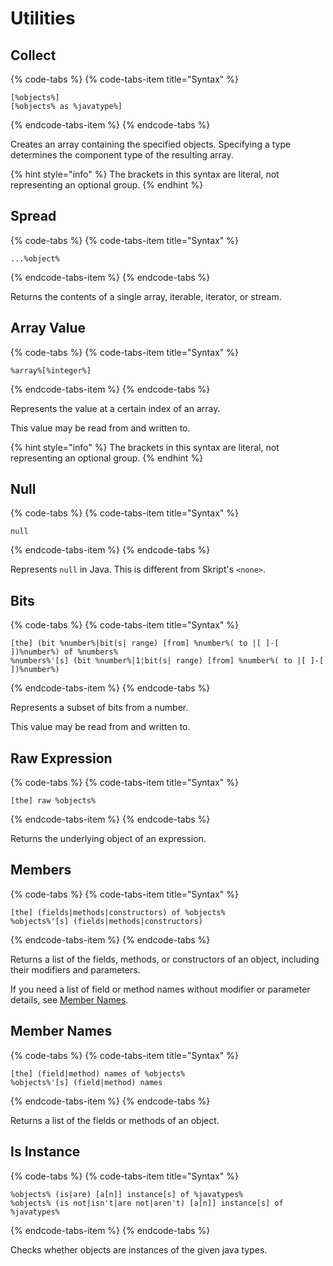 # Utilities

## Collect

{% code-tabs %}
{% code-tabs-item title="Syntax" %}
```text
[%objects%]
[%objects% as %javatype%]
```
{% endcode-tabs-item %}
{% endcode-tabs %}

Creates an array containing the specified objects. Specifying a type determines the component type of the resulting array.

{% hint style="info" %}
The brackets in this syntax are literal, not representing an optional group.
{% endhint %}

## Spread

{% code-tabs %}
{% code-tabs-item title="Syntax" %}
```text
...%object%
```
{% endcode-tabs-item %}
{% endcode-tabs %}

Returns the contents of a single array, iterable, iterator, or stream.

## Array Value

{% code-tabs %}
{% code-tabs-item title="Syntax" %}
```text
%array%[%integer%]
```
{% endcode-tabs-item %}
{% endcode-tabs %}

Represents the value at a certain index of an array.

This value may be read from and written to.

{% hint style="info" %}
The brackets in this syntax are literal, not representing an optional group.
{% endhint %}

## Null

{% code-tabs %}
{% code-tabs-item title="Syntax" %}
```text
null
```
{% endcode-tabs-item %}
{% endcode-tabs %}

Represents `null` in Java. This is different from Skript's `<none>`.

## Bits

{% code-tabs %}
{% code-tabs-item title="Syntax" %}
```text
[the] (bit %number%|bit(s| range) [from] %number%( to |[ ]-[ ])%number%) of %numbers%
%numbers%'[s] (bit %number%|1¦bit(s| range) [from] %number%( to |[ ]-[ ])%number%)
```
{% endcode-tabs-item %}
{% endcode-tabs %}

Represents a subset of bits from a number.

This value may be read from and written to.

## Raw Expression

{% code-tabs %}
{% code-tabs-item title="Syntax" %}
```text
[the] raw %objects%
```
{% endcode-tabs-item %}
{% endcode-tabs %}

Returns the underlying object of an expression.

## Members

{% code-tabs %}
{% code-tabs-item title="Syntax" %}
```text
[the] (fields|methods|constructors) of %objects%
%objects%'[s] (fields|methods|constructors)
```
{% endcode-tabs-item %}
{% endcode-tabs %}

Returns a list of the fields, methods, or constructors of an object, including their modifiers and parameters.

If you need a list of field or method names without modifier or parameter details, see [Member Names](utilities.md#member-names).

## Member Names

{% code-tabs %}
{% code-tabs-item title="Syntax" %}
```text
[the] (field|method) names of %objects%
%objects%'[s] (field|method) names
```
{% endcode-tabs-item %}
{% endcode-tabs %}

Returns a list of the fields or methods of an object.

## Is Instance

{% code-tabs %}
{% code-tabs-item title="Syntax" %}
```text
%objects% (is|are) [a[n]] instance[s] of %javatypes%
%objects% (is not|isn't|are not|aren't) [a[n]] instance[s] of %javatypes%
```
{% endcode-tabs-item %}
{% endcode-tabs %}

Checks whether objects are instances of the given java types.

